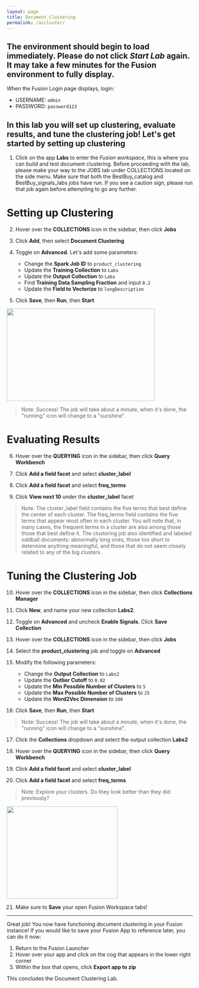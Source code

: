 ```yaml
---
layout: page
title: Document Clustering
permalink: /aicluster/
---
```


<link rel="stylesheet" href="/lib/public/global-training.css">

## The environment should begin to load immediately. Please do not click *Start Lab* again. It may take a few minutes for the Fusion environment to fully display.

When the Fusion Login page displays, login:
* USERNAME: ```admin```
* PASSWORD: ```password123```

## In this lab  you will set up clustering, evaluate results, and tune the clustering job! Let's get started by setting up clustering
 
1. Click on the app **Labs** to enter the *Fusion workspace*, this is where you can build and test document clustering. Before proceeding with the lab, please make your way to the JOBS tab under COLLECTIONS located on the side menu. Make sure that both the BestBuy_catalog and BestBuy_signals_labs jobs have run. If you see a caution sign, please run that job again before attempting to go any further.

# Setting up Clustering

2. Hover over the **COLLECTIONS** icon in the sidebar, then click **Jobs**

3. Click **Add**, then select **Document Clustering**

4. Toggle on **Advanced**. Let's add some parameters:
    * Change the **Spark Job ID** to ``product_clustering``
    * Update the **Training Collection** to ``Labs``
    * Update the **Output Collection** to ``Labs``
    * Find **Training Data Sampling Fraction** and input ``0.2``
    * Update the **Field to Vectorize** to ``longDescription``

5. Click **Save**, then **Run**, then **Start**

  <img src="https://storage.googleapis.com/fusion-datasets/5.4_Markdown_images/03%20AI/Lab%204%20Clustering.png" style="height: 250px; width:400px;"/>

>Note: Success! The job will take about a minute, when it's done, the "running" icon will change to a "sunshine". 

# Evaluating Results

6. Hover over the **QUERYING** icon in the sidebar, then click **Query Workbench**

7. Click **Add a field facet** and select **cluster_label**

8. Click **Add a field facet** and select **freq_terms**

9. Click **View next 10** under the **cluster_label** facet

>Note: The cluster_label field contains the five terms that best define the center of each cluster.  The freq_terms field contains the five terms that appear most often in each cluster.  You will note that, in many cases, the frequent terms in a cluster are also among those those that best define it. The clustering job also identified and labeled oddball documents: abnormally long ones, those too short to determine anything meaningful, and those that do not seem closely related to any of the big clusters.

# Tuning the Clustering Job

10. Hover over the **COLLECTIONS** icon in the sidebar, then click **Collections Manager**

11. Click **New**, and name your new collection **Labs2**.

12. Toggle on **Advanced** and uncheck **Enable Signals**. Click **Save Collection**

13. Hover over the **COLLECTIONS** icon in the sidebar, then click **Jobs**

14. Select the **product_clustering** job and toggle on **Advanced**

15. Modify the following parameters:
    * Change the **Output Collection** to ``Labs2``
    * Update the **Outlier Cutoff** to ``0.02``
    * Update the **Min Possible Number of Clusters** to ``5``
    * Update the **Max Possible Number of Clusters** to ``25``
    * Update the **Word2Vec Dimension** to ``100``
  
16. Click **Save**, then **Run**, then **Start**

>Note: Success! The job will take about a minute, when it's done, the "running" icon will change to a "sunshine". 

17. Click the **Collections** dropdown and select the output collection **Labs2**

18. Hover over the **QUERYING** icon in the sidebar, then click **Query Workbench**

19. Click **Add a field facet** and select **cluster_label**

20. Click **Add a field facet** and select **freq_terms**

>Note: Explore your clusters. Do they look better than they did previously?

  <img src="https://storage.googleapis.com/fusion-datasets/5.4_Markdown_images/03%20AI/Lab%204Tuning%20Clustering.png" style="height: 250px; width:300px;"/>

21. Make sure to **Save** your open Fusion Workspace tabs!

________
Great job! You now have functioning document clustering in your Fusion instance! If you would like to save your Fusion App to reference later, you can do it now:
1. Return to the Fusion Launcher
2. Hover over your app and click on the cog that appears in the lower right corner
3. Within the box that opens, click **Export app to zip**

This concludes the Document Clustering Lab.
